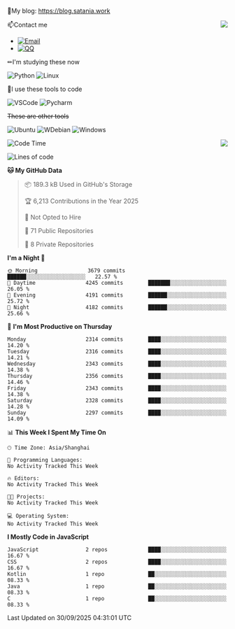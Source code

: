 📰My blog: https://blog.satania.work

<img align="right" src="https://github-readme-stats.vercel.app/api/top-langs/?username=Katriell"/>

📫Contact me

* [![Email](https://img.shields.io/badge/Email-Iris@satania.work-1?style=social&logoColor=fff)](mailto:Iris@satania.work)
* [![QQ](https://img.shields.io/badge/QQ-2088839458-1?style=social&logoColor=fff)](tencent://AddContact/?fromId=45&fromSubId=1&subcmd=all&uin=2088839458&website=www.oicqzone.com)

✏I'm studying these now

![Python](https://img.shields.io/badge/-Python-blue?style=flat-square&logo=Python&logoColor=fff)
![Linux](https://img.shields.io/badge/-Linux-black?style=flat-square&logo=Linux&logoColor=fff)

🔨I use these tools to code

![VSCode](https://img.shields.io/badge/-VSCode-blue?style=flat-square&logo=visualstudiocode&logoColor=fff)
![Pycharm](https://img.shields.io/badge/-Pycharm-green?style=flat-square&logo=pycharm&logoColor=fff)

 ~~These are other tools~~

![Ubuntu](https://img.shields.io/badge/-Ubuntu-orange?style=flat-square&logo=Ubuntu&logoColor=fff)
![WDebian](https://img.shields.io/badge/-Debian-blue?style=flat-square&logo=Debian&logoColor=fff)
![Windows](https://img.shields.io/badge/-Windows-blue?style=flat-square&logo=Windows&logoColor=fff)


<img align="right" src="https://github-readme-stats-beta-amber-44.vercel.app/api?username=Katriell&show_icons=true&role=OWNER,ORGANIZATION_MEMBER,COLLABORATOR&locale=zh-my"/>

<!--START_SECTION:waka-->
![Code Time](http://img.shields.io/badge/Code%20Time-21%20mins-blue)

![Lines of code](https://img.shields.io/badge/From%20Hello%20World%20I%27ve%20Written-17.6%20thousand%20lines%20of%20code-blue)

**🐱 My GitHub Data** 

> 📦 189.3 kB Used in GitHub's Storage 
 > 
> 🏆 6,213 Contributions in the Year 2025
 > 
> 🚫 Not Opted to Hire
 > 
> 📜 71 Public Repositories 
 > 
> 🔑 8 Private Repositories 
 > 
**I'm a Night 🦉** 

```text
🌞 Morning                3679 commits        ██████░░░░░░░░░░░░░░░░░░░   22.57 % 
🌆 Daytime                4245 commits        ███████░░░░░░░░░░░░░░░░░░   26.05 % 
🌃 Evening                4191 commits        ██████░░░░░░░░░░░░░░░░░░░   25.72 % 
🌙 Night                  4182 commits        ██████░░░░░░░░░░░░░░░░░░░   25.66 % 
```
📅 **I'm Most Productive on Thursday** 

```text
Monday                   2314 commits        ████░░░░░░░░░░░░░░░░░░░░░   14.20 % 
Tuesday                  2316 commits        ████░░░░░░░░░░░░░░░░░░░░░   14.21 % 
Wednesday                2343 commits        ████░░░░░░░░░░░░░░░░░░░░░   14.38 % 
Thursday                 2356 commits        ████░░░░░░░░░░░░░░░░░░░░░   14.46 % 
Friday                   2343 commits        ████░░░░░░░░░░░░░░░░░░░░░   14.38 % 
Saturday                 2328 commits        ████░░░░░░░░░░░░░░░░░░░░░   14.28 % 
Sunday                   2297 commits        ████░░░░░░░░░░░░░░░░░░░░░   14.09 % 
```


📊 **This Week I Spent My Time On** 

```text
🕑︎ Time Zone: Asia/Shanghai

💬 Programming Languages: 
No Activity Tracked This Week

🔥 Editors: 
No Activity Tracked This Week

🐱‍💻 Projects: 
No Activity Tracked This Week

💻 Operating System: 
No Activity Tracked This Week
```

**I Mostly Code in JavaScript** 

```text
JavaScript               2 repos             ████░░░░░░░░░░░░░░░░░░░░░   16.67 % 
CSS                      2 repos             ████░░░░░░░░░░░░░░░░░░░░░   16.67 % 
Kotlin                   1 repo              ██░░░░░░░░░░░░░░░░░░░░░░░   08.33 % 
Java                     1 repo              ██░░░░░░░░░░░░░░░░░░░░░░░   08.33 % 
C                        1 repo              ██░░░░░░░░░░░░░░░░░░░░░░░   08.33 % 
```




 Last Updated on 30/09/2025 04:31:01 UTC
<!--END_SECTION:waka-->
